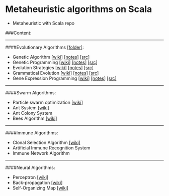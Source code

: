 Metaheuristic algorithms on Scala
=================================
+ Metaheuristic with Scala repo

###Content:

-------------------------------

####Evolutionary Algorithms [[folder]](http://github.com/immediatus/metaheuristic-algorithms/tree/master/evolutionary#evolutionary-algorithms):
* Genetic Algorithm [[wiki]](http://en.wikipedia.org/wiki/Genetic_algorithm "wikipedia") [[notes]](http://github.com/immediatus/metaheuristic-algorithms/tree/master/evolutionary#genetic-algorithm) [[src]](http://github.com/immediatus/metaheuristic-algorithms/tree/master/evolutionary/src/main/scala/genetic)
* Genetic Programming [[wiki]](http://en.wikipedia.org/wiki/Genetic_programming "wikipedia") [[notes]](http://github.com/immediatus/metaheuristic-algorithms/tree/master/evolutionary#genetic-programming) [[src]](http://github.com/immediatus/metaheuristic-algorithms/tree/master/evolutionary/src/main/scala/geneticProgramming)
* Evolution Strategies [[wiki]](http://en.wikipedia.org/wiki/Evolution_strategy "wikipedia") [[notes]](http://github.com/immediatus/metaheuristic-algorithms/tree/master/evolutionary#evolution-strategies) [[src]](http://github.com/immediatus/metaheuristic-algorithms/tree/master/evolutionary/src/main/scala/evolutionStrategies)
* Grammatical Evolution [[wiki]](http://en.wikipedia.org/wiki/Grammatical_evolution "wikipedia") [[notes]](http://github.com/immediatus/metaheuristic-algorithms/tree/master/evolutionary#grammatical-evolution) [[src]](http://github.com/immediatus/metaheuristic-algorithms/tree/master/evolutionary/src/main/scala/gramaticalEvolution)
* Gene Expression Programming [[wiki]](http://en.wikipedia.org/wiki/Gene_expression_programming "wikipedia") [[notes]](http://github.com/immediatus/metaheuristic-algorithms/tree/master/evolutionary#gene-expression-programming) [[src]](http://github.com/immediatus/metaheuristic-algorithms/tree/master/evolutionary/src/main/scala/geneExpressionProgramming)

-------------------------------

####Swarm Algorithms:
* Particle swarm optimization [[wiki]](http://en.wikipedia.org/wiki/Particle_swarm_optimization "wikipedia")
* Ant System [[wiki]](http://en.wikipedia.org/wiki/Ant_colony_optimization "wikipedia")
* Ant Colony System
* Bees Algorithm [[wiki]](http://en.wikipedia.org/wiki/Bees_algorithm "wikipedia")

-------------------------------

####Immune Algorithms:
* Clonal Selection Algorithm [[wiki]](http://en.wikipedia.org/wiki/Clonal_Selection_Algorithm "wikipedia")
* Artificial Immune Recognition System
* Immune Network Algorithm

-------------------------------

####Neural Algorithms:
* Perceptron [[wiki]](http://en.wikipedia.org/wiki/Perceptron "wikipedia")
* Back-propagation [[wiki]](http://en.wikipedia.org/wiki/Backpropagation "wikipedia")
* Self-Organizing Map [[wiki]](http://en.wikipedia.org/wiki/Self-organizing_map "wikipedia")
